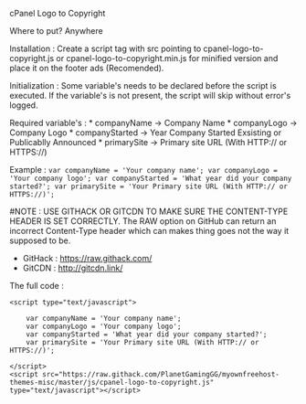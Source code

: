 cPanel Logo to Copyright

Where to put?
Anywhere

Installation : 
Create a script tag with src pointing to cpanel-logo-to-copyright.js or cpanel-logo-to-copyright.min.js for minified version and place it on the footer ads (Recomended).

Initialization :
Some variable's needs to be declared before the script is executed.
If the variable's is not present, the script will skip without error's logged.

Required variable's :
	* companyName -> Company Name
    * companyLogo -> Company Logo
    * companyStarted -> Year Company Started Exsisting or Publicablly Announced
    * primarySite -> Primary site URL (With HTTP:// or HTTPS://)

Example :
	```
    var companyName = 'Your company name';
    var companyLogo = 'Your company logo';
    var companyStarted = 'What year did your company started?';
    var primarySite = 'Your Primary site URL (With HTTP:// or HTTPS://)';
    ```

#NOTE : USE GITHACK OR GITCDN TO MAKE SURE THE CONTENT-TYPE HEADER IS SET CORRECTLY.
The RAW option on GitHub can return an incorrect Content-Type header which can makes thing goes not the way it supposed to be.
* GitHack : https://raw.githack.com/
* GitCDN : http://gitcdn.link/

The full code :

```
<script type="text/javascript">

	var companyName = 'Your company name';
    var companyLogo = 'Your company logo';
    var companyStarted = 'What year did your company started?';
    var primarySite = 'Your Primary site URL (With HTTP:// or HTTPS://)';

</script>
<script src="https://raw.githack.com/PlanetGamingGG/myownfreehost-themes-misc/master/js/cpanel-logo-to-copyright.js" type="text/javascript"></script>
```